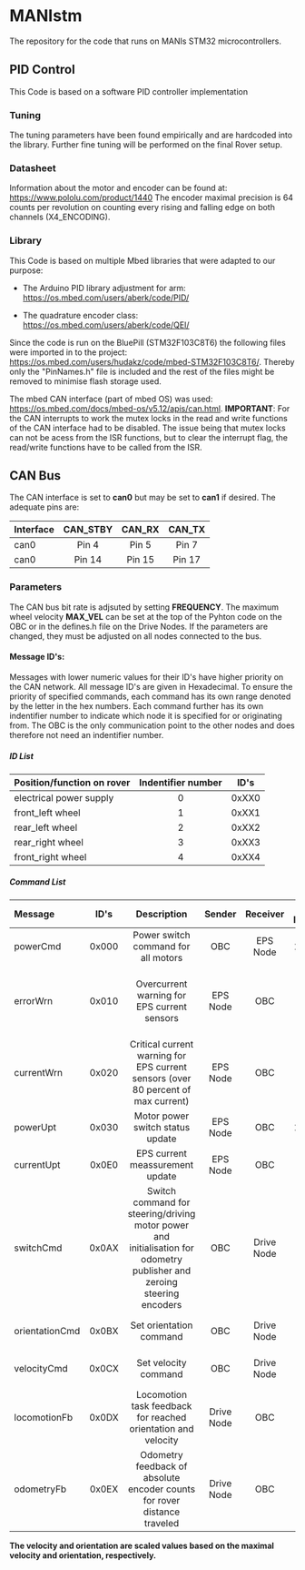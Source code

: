 # MANIstm

The repository for the code that runs on MANIs STM32 microcontrollers.

## PID Control

This Code is based on a software PID controller implementation

### Tuning

The tuning parameters have been found empirically and are hardcoded into the library.
Further fine tuning will be performed on the final Rover setup.

### Datasheet

Information about the motor and encoder can be found at: https://www.pololu.com/product/1440
The encoder maximal precision is 64 counts per revolution on counting every rising and falling edge on both channels (X4_ENCODING).

### Library

This Code is based on multiple Mbed libraries that were adapted to our purpose:

* The Arduino PID library adjustment for arm: https://os.mbed.com/users/aberk/code/PID/

* The quadrature encoder class: https://os.mbed.com/users/aberk/code/QEI/

Since the code is run on the BluePill (STM32F103C8T6) the following files were imported in to the project: https://os.mbed.com/users/hudakz/code/mbed-STM32F103C8T6/. Thereby only the "PinNames.h" file is included and the rest of the files might be removed to minimise flash storage used.

The mbed CAN interface (part of mbed OS) was used: https://os.mbed.com/docs/mbed-os/v5.12/apis/can.html.
**IMPORTANT**: For the CAN interrupts to work the mutex locks in the read and write functions of the CAN interface had to be disabled. The issue being that mutex locks can not be acess from the ISR functions, but to clear the interrupt flag, the read/write functions have to be called from the ISR.

## CAN Bus
The CAN interface is set to **can0** but may be set to **can1** if desired.
The adequate pins are:

| Interface | CAN_STBY | CAN_RX | CAN_TX|
|:----------|:----------:|:--------:|:-------:|
| can0 | Pin 4 | Pin 5| Pin 7 |
| can0 | Pin 14 | Pin 15 | Pin 17 |

### Parameters

The CAN bus bit rate is adjsuted by setting **FREQUENCY**.
The maximum wheel velocity **MAX_VEL** can be set at the top of the Pyhton code on the OBC or in the defines.h file on the Drive Nodes.
If the parameters are changed, they must be adjusted on all nodes connected to the bus.

#### Message ID's:

Messages with lower numeric values for their ID's have higher priority on the CAN network. All message ID's are given in Hexadecimal.
To ensure the priority of specified commands, each command has its own range denoted by the letter in the hex numbers.
Each command further has its own indentifier number to indicate which node it is specified for or originating from. The OBC is the only communication point to the other nodes and does therefore not need an indentifier number.

##### ID List

| Position/function on rover | Indentifier number | ID's |
|:---------------------------|:------------------:|:----:|
| electrical power supply | 0 | 0xXX0 |
| front_left wheel | 1 | 0xXX1 |
| rear_left wheel | 2 | 0xXX2 |
| rear_right wheel | 3 | 0xXX3 |
| front_right wheel | 4 | 0xXX4 |

##### Command List

| Message | ID's | Description | Sender | Receiver | Data length | Data division |
|:--------|:----:|:-----------:|:------:|:--------:|:-----------:|:-------------:|
| powerCmd | 0x000 | Power switch command for all motors | OBC| EPS Node | 1 byte | motorPower \[0,1\] (byte 1) |
| errorWrn | 0x010 | Overcurrent warning for EPS current sensors | EPS Node| OBC | 5 bytes | errorSensor1 \[0,1\] (byte 1) errorSensorB \[0,1\] (byte 1) errorSensorFL \[0,1\] (byte 2) errorSensorRL \[0,1\] (byte 3) errorSensorRR \[0,1\] (byte 4) errorSensorFR \[0,1\] (byte 5) |
| currentWrn | 0x020 | Critical current warning for EPS current sensors (over 80 percent of max current) | EPS Node| OBC | 5 bytes | critSensor1 \[0,1\] (byte 1) critSensorB \[0,1\] (byte 1) critSensorFL \[0,1\] (byte 2) critSensorRL \[0,1\] (byte 3) critSensorRR \[0,1\] (byte 4) errorSensorFR \[0,1\] (byte 5) |
| powerUpt | 0x030 | Motor power switch status update | EPS Node | OBC | 1 byte | motorPower \[0,1\] (byte 1) |
| currentUpt | 0x0E0 | EPS current meassurement update | EPS Node| OBC | 8 bytes | sensorIdx \[0,3\] (bytes 1 to 4) current \[0..2147483647\] (bytes 5 to 8) |
| switchCmd | 0x0AX | Switch command for steering/driving motor power and initialisation for odometry publisher and zeroing steering encoders | OBC| Drive Node | 4 bytes | steerMode \[0,1\] (byte 1) driveMode \[0,1\] (byte 2) publisherMode \[0,1\] (byte 3) zeroEncoders \[0,1\] (byte 4) |
| orientationCmd | 0x0BX | Set orientation command | OBC| Drive Node | 4 bytes | set_orientation \[-2147483647..2147483647\] (bytes 1 to 4) |
| velocityCmd | 0x0CX | Set velocity command | OBC| Drive Node | 4 bytes | set_velocity \[-2147483647..2147483647\] (bytes 1 to 4) |
| locomotionFb | 0x0DX | Locomotion task feedback for reached orientation and velocity | Drive Node | OBC | 1 bytes | task_completed (byte 1) [0,1]|
| odometryFb | 0x0EX | Odometry feedback of absolute encoder counts for rover distance traveled | Drive Node | OBC | 8 bytes | pulses \[-2147483647..2147483647\] (bytes 1 to 4) revolutions \[-2147483647..2147483647\] (bytes 5 to 8) |

**The velocity and orientation are scaled values based on the maximal velocity and orientation, respectively.**